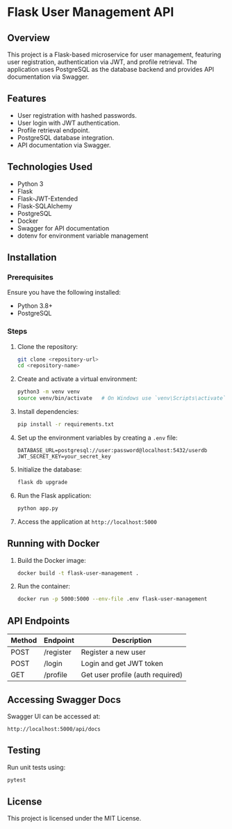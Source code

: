# Flask User Management API

## Overview
This project is a Flask-based microservice for user management, featuring user registration, authentication via JWT, and profile retrieval. The application uses PostgreSQL as the database backend and provides API documentation via Swagger.

## Features
- User registration with hashed passwords.
- User login with JWT authentication.
- Profile retrieval endpoint.
- PostgreSQL database integration.
- API documentation via Swagger.

## Technologies Used
- Python 3
- Flask
- Flask-JWT-Extended
- Flask-SQLAlchemy
- PostgreSQL
- Docker
- Swagger for API documentation
- dotenv for environment variable management

## Installation

### Prerequisites
Ensure you have the following installed:
- Python 3.8+
- PostgreSQL

### Steps

1. Clone the repository:
   ```bash
   git clone <repository-url>
   cd <repository-name>
   ```

2. Create and activate a virtual environment:
   ```bash
   python3 -m venv venv
   source venv/bin/activate   # On Windows use `venv\Scripts\activate`
   ```

3. Install dependencies:
   ```bash
   pip install -r requirements.txt
   ```

4. Set up the environment variables by creating a `.env` file:
   ```env
   DATABASE_URL=postgresql://user:password@localhost:5432/userdb
   JWT_SECRET_KEY=your_secret_key
   ```

5. Initialize the database:
   ```bash
   flask db upgrade
   ```

6. Run the Flask application:
   ```bash
   python app.py
   ```

7. Access the application at `http://localhost:5000`

## Running with Docker

1. Build the Docker image:
   ```bash
   docker build -t flask-user-management .
   ```

2. Run the container:
   ```bash
   docker run -p 5000:5000 --env-file .env flask-user-management
   ```

## API Endpoints

| Method | Endpoint    | Description               |
|--------|------------|---------------------------|
| POST   | /register   | Register a new user       |
| POST   | /login      | Login and get JWT token   |
| GET    | /profile    | Get user profile (auth required) |

## Accessing Swagger Docs
Swagger UI can be accessed at:
```
http://localhost:5000/api/docs
```

## Testing
Run unit tests using:
```bash
pytest
```

## License
This project is licensed under the MIT License.

